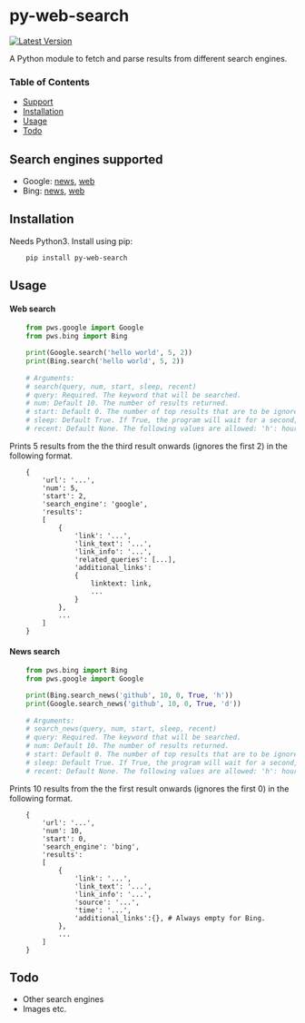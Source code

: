 # py-web-search

[![Latest Version](https://pypip.in/version/py-web-search/badge.svg)](https://pypi.python.org/pypi/py-web-search/)

A Python module to fetch and parse results from different search engines.

### Table of Contents

* [Support](#search-engines-supported)
* [Installation](#installation)
* [Usage](#usage)
* [Todo](#todo)

## Search engines supported

* Google: [news](#news-search), [web](#web-search)
* Bing: [news](#news-search), [web](#web-search)

## Installation

Needs Python3.
Install using pip:
```
    pip install py-web-search
```

## Usage

#### Web search
```python
    from pws.google import Google
    from pws.bing import Bing

    print(Google.search('hello world', 5, 2))
    print(Bing.search('hello world', 5, 2))
    
    # Arguments:
    # search(query, num, start, sleep, recent)
    # query: Required. The keyword that will be searched.
    # num: Default 10. The number of results returned.
    # start: Default 0. The number of top results that are to be ignored.
    # sleep: Default True. If True, the program will wait for a second, when applicable, to avoid overwhelming the servers.
    # recent: Default None. The following values are allowed: 'h': hour, 'd': day, 'w': week, 'm': month and 'y': year.(Buggy)
```
Prints 5 results from the the third result onwards (ignores the first 2) in the following format.

```
    {
        'url': '...',
        'num': 5,
        'start': 2,
        'search_engine': 'google',
        'results':
        [
            {
                'link': '...',
                'link_text': '...',
                'link_info': '...',
                'related_queries': [...],
                'additional_links':
                {
                    linktext: link,
                    ...
                }
        	},
        	...
        ]
    }
```

#### News search
```python
    from pws.bing import Bing
    from pws.google import Google

    print(Bing.search_news('github', 10, 0, True, 'h'))
    print(Google.search_news('github', 10, 0, True, 'd'))
    
    # Arguments:
    # search_news(query, num, start, sleep, recent)
    # query: Required. The keyword that will be searched.
    # num: Default 10. The number of results returned.
    # start: Default 0. The number of top results that are to be ignored.
    # sleep: Default True. If True, the program will wait for a second, when applicable, to avoid overwhelming the servers.
    # recent: Default None. The following values are allowed: 'h': hour, 'd': day, 'w': week, 'm': month and 'y': year.(Buggy)
```
Prints 10 results from the the first result onwards (ignores the first 0) in the following format.

```
    {
        'url': '...',
        'num': 10,
        'start': 0,
        'search_engine': 'bing',
        'results':
        [
            {
                'link': '...',
                'link_text': '...',
                'link_info': '...',
                'source': '...',
                'time': '...',
                'additional_links':{}, # Always empty for Bing.
            },
            ...
        ]
    }
```

## Todo

* Other search engines
* Images etc.